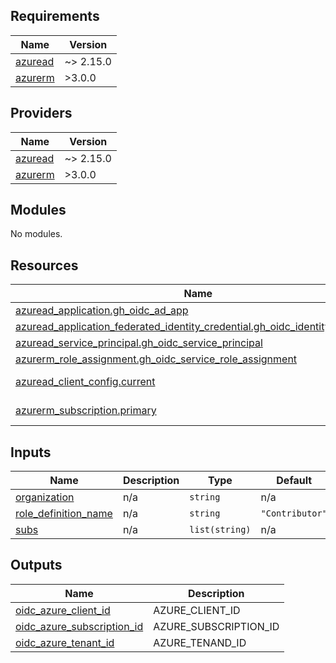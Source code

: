 ## Requirements

| Name | Version |
|------|---------|
| <a name="requirement_azuread"></a> [azuread](#requirement\_azuread) | ~> 2.15.0 |
| <a name="requirement_azurerm"></a> [azurerm](#requirement\_azurerm) | >3.0.0 |

## Providers

| Name | Version |
|------|---------|
| <a name="provider_azuread"></a> [azuread](#provider\_azuread) | ~> 2.15.0 |
| <a name="provider_azurerm"></a> [azurerm](#provider\_azurerm) | >3.0.0 |

## Modules

No modules.

## Resources

| Name | Type |
|------|------|
| [azuread_application.gh_oidc_ad_app](https://registry.terraform.io/providers/hashicorp/azuread/latest/docs/resources/application) | resource |
| [azuread_application_federated_identity_credential.gh_oidc_identity_credential](https://registry.terraform.io/providers/hashicorp/azuread/latest/docs/resources/application_federated_identity_credential) | resource |
| [azuread_service_principal.gh_oidc_service_principal](https://registry.terraform.io/providers/hashicorp/azuread/latest/docs/resources/service_principal) | resource |
| [azurerm_role_assignment.gh_oidc_service_role_assignment](https://registry.terraform.io/providers/hashicorp/azurerm/latest/docs/resources/role_assignment) | resource |
| [azuread_client_config.current](https://registry.terraform.io/providers/hashicorp/azuread/latest/docs/data-sources/client_config) | data source |
| [azurerm_subscription.primary](https://registry.terraform.io/providers/hashicorp/azurerm/latest/docs/data-sources/subscription) | data source |

## Inputs

| Name | Description | Type | Default | Required |
|------|-------------|------|---------|:--------:|
| <a name="input_organization"></a> [organization](#input\_organization) | n/a | `string` | n/a | yes |
| <a name="input_role_definition_name"></a> [role\_definition\_name](#input\_role\_definition\_name) | n/a | `string` | `"Contributor"` | no |
| <a name="input_subs"></a> [subs](#input\_subs) | n/a | `list(string)` | n/a | yes |

## Outputs

| Name | Description |
|------|-------------|
| <a name="output_oidc_azure_client_id"></a> [oidc\_azure\_client\_id](#output\_oidc\_azure\_client\_id) | AZURE\_CLIENT\_ID |
| <a name="output_oidc_azure_subscription_id"></a> [oidc\_azure\_subscription\_id](#output\_oidc\_azure\_subscription\_id) | AZURE\_SUBSCRIPTION\_ID |
| <a name="output_oidc_azure_tenant_id"></a> [oidc\_azure\_tenant\_id](#output\_oidc\_azure\_tenant\_id) | AZURE\_TENAND\_ID |
